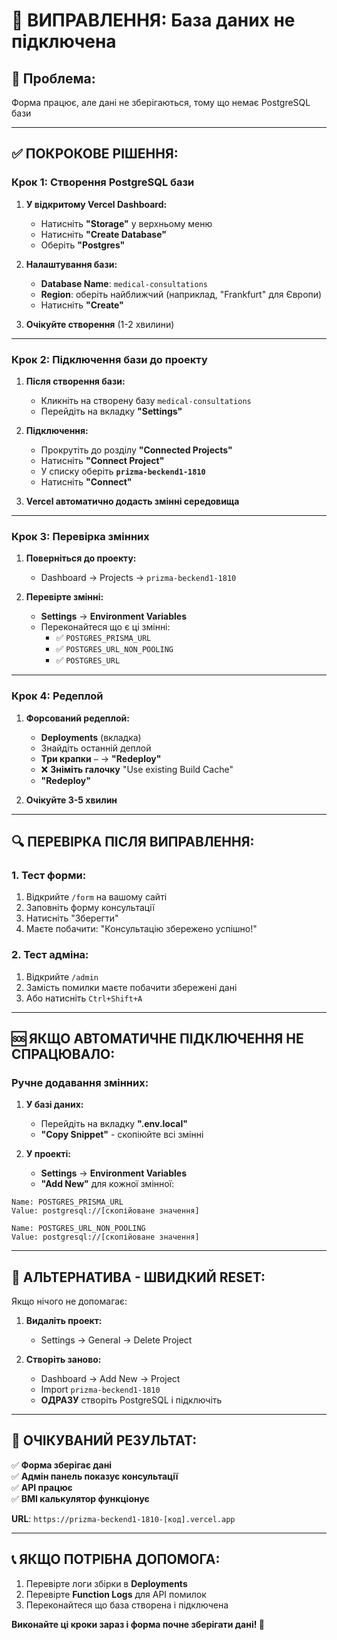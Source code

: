 # 🚨 ВИПРАВЛЕННЯ: База даних не підключена

## 🎯 **Проблема:** 
Форма працює, але дані не зберігаються, тому що немає PostgreSQL бази

---

## ✅ **ПОКРОКОВЕ РІШЕННЯ:**

### **Крок 1: Створення PostgreSQL бази**

1. **У відкритому Vercel Dashboard:**
   - Натисніть **"Storage"** у верхньому меню
   - Натисніть **"Create Database"**
   - Оберіть **"Postgres"**

2. **Налаштування бази:**
   - **Database Name**: `medical-consultations`
   - **Region**: оберіть найближчий (наприклад, "Frankfurt" для Європи)
   - Натисніть **"Create"**

3. **Очікуйте створення** (1-2 хвилини)

---

### **Крок 2: Підключення бази до проекту**

1. **Після створення бази:**
   - Кликніть на створену базу `medical-consultations`
   - Перейдіть на вкладку **"Settings"**

2. **Підключення:**
   - Прокрутіть до розділу **"Connected Projects"**
   - Натисніть **"Connect Project"**
   - У списку оберіть **`prizma-beckend1-1810`**
   - Натисніть **"Connect"**

3. **Vercel автоматично додасть змінні середовища**

---

### **Крок 3: Перевірка змінних**

1. **Поверніться до проекту:**
   - Dashboard → Projects → `prizma-beckend1-1810`

2. **Перевірте змінні:**
   - **Settings** → **Environment Variables**
   - Переконайтеся що є ці змінні:
     - ✅ `POSTGRES_PRISMA_URL`
     - ✅ `POSTGRES_URL_NON_POOLING`
     - ✅ `POSTGRES_URL`

---

### **Крок 4: Редеплой**

1. **Форсований редеплой:**
   - **Deployments** (вкладка)
   - Знайдіть останній деплой
   - **Три крапки** `⋯` → **"Redeploy"**
   - ❌ **Зніміть галочку** "Use existing Build Cache"
   - **"Redeploy"**

2. **Очікуйте 3-5 хвилин**

---

## 🔍 **ПЕРЕВІРКА ПІСЛЯ ВИПРАВЛЕННЯ:**

### **1. Тест форми:**
1. Відкрийте `/form` на вашому сайті
2. Заповніть форму консультації
3. Натисніть "Зберегти"
4. Маєте побачити: "Консультацію збережено успішно!"

### **2. Тест адміна:**
1. Відкрийте `/admin` 
2. Замість помилки маєте побачити збережені дані
3. Або натисніть `Ctrl+Shift+A`

---

## 🆘 **ЯКЩО АВТОМАТИЧНЕ ПІДКЛЮЧЕННЯ НЕ СПРАЦЮВАЛО:**

### **Ручне додавання змінних:**

1. **У базі даних:**
   - Перейдіть на вкладку **".env.local"**
   - **"Copy Snippet"** - скопіюйте всі змінні

2. **У проекті:**
   - **Settings** → **Environment Variables**
   - **"Add New"** для кожної змінної:

```
Name: POSTGRES_PRISMA_URL
Value: postgresql://[скопійоване значення]

Name: POSTGRES_URL_NON_POOLING  
Value: postgresql://[скопійоване значення]
```

---

## 🔄 **АЛЬТЕРНАТИВА - ШВИДКИЙ RESET:**

Якщо нічого не допомагає:

1. **Видаліть проект:**
   - Settings → General → Delete Project

2. **Створіть заново:**
   - Dashboard → Add New → Project
   - Import `prizma-beckend1-1810`
   - **ОДРАЗУ** створіть PostgreSQL і підключіть

---

## 🎯 **ОЧІКУВАНИЙ РЕЗУЛЬТАТ:**

✅ **Форма зберігає дані**  
✅ **Адмін панель показує консультації**  
✅ **API працює**  
✅ **BMI калькулятор функціонує**  

**URL**: `https://prizma-beckend1-1810-[код].vercel.app`

---

## 📞 **ЯКЩО ПОТРІБНА ДОПОМОГА:**

1. Перевірте логи збірки в **Deployments**
2. Перевірте **Function Logs** для API помилок
3. Переконайтеся що база створена і підключена

**Виконайте ці кроки зараз і форма почне зберігати дані! 🚀**